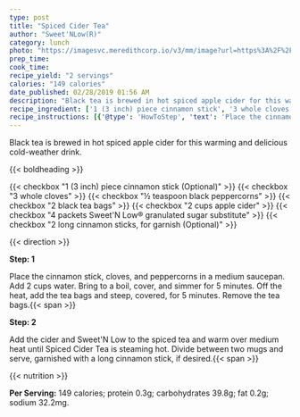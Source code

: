 ```yaml
---
type: post
title: "Spiced Cider Tea"
author: "Sweet'NLow(R)"
category: lunch
photo: "https://imagesvc.meredithcorp.io/v3/mm/image?url=https%3A%2F%2Fimages.media-allrecipes.com%2Fuserphotos%2F985832.jpg"
prep_time: 
cook_time: 
recipe_yield: "2 servings"
calories: "149 calories"
date_published: 02/28/2019 01:56 AM
description: "Black tea is brewed in hot spiced apple cider for this warming and delicious cold-weather drink."
recipe_ingredient: ['1 (3 inch) piece cinnamon stick', '3 whole cloves', '½ teaspoon black peppercorns', '2 black tea bags', '2 cups apple cider', "4 packets Sweet'N Low® granulated sugar substitute", '2 long cinnamon sticks, for garnish']
recipe_instructions: [{'@type': 'HowToStep', 'text': 'Place the cinnamon stick, cloves, and peppercorns in a medium saucepan. Add 2 cups water. Bring to a boil, cover, and simmer for 5 minutes. Off the heat, add the tea bags and steep, covered, for 5 minutes. Remove the tea bags.\n'}, {'@type': 'HowToStep', 'text': "Add the cider and Sweet'N Low to the spiced tea and warm over medium heat until Spiced Cider Tea is steaming hot. Divide between two mugs and serve, garnished with a long cinnamon stick, if desired.\n"}]
---
```


Black tea is brewed in hot spiced apple cider for this warming and delicious cold-weather drink. 

{{< boldheading >}}

{{< checkbox "1 (3 inch) piece cinnamon stick  (Optional)" >}}
{{< checkbox "3  whole cloves" >}}
{{< checkbox "½ teaspoon black peppercorns" >}}
{{< checkbox "2  black tea bags" >}}
{{< checkbox "2 cups apple cider" >}}
{{< checkbox "4 packets Sweet'N Low® granulated sugar substitute" >}}
{{< checkbox "2  long cinnamon sticks, for garnish  (Optional)" >}}


{{< direction >}}

**Step: 1**

Place the cinnamon stick, cloves, and peppercorns in a medium saucepan. Add 2 cups water. Bring to a boil, cover, and simmer for 5 minutes. Off the heat, add the tea bags and steep, covered, for 5 minutes. Remove the tea bags.{{< span >}}

**Step: 2**

Add the cider and Sweet'N Low to the spiced tea and warm over medium heat until Spiced Cider Tea is steaming hot. Divide between two mugs and serve, garnished with a long cinnamon stick, if desired.{{< span >}}

{{< nutrition >}}

**Per Serving:** 149 calories; protein 0.3g; carbohydrates 39.8g; fat 0.2g; sodium 32.2mg.